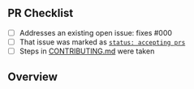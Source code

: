 <!-- 👋 Hi, thanks for sending a PR to datadive-react-playground! 💖.
Please fill out all fields below and make sure each item is true and [x] checked.
Otherwise we may not be able to review your PR. -->

## PR Checklist

- [ ] Addresses an existing open issue: fixes #000
- [ ] That issue was marked as [`status: accepting prs`](https://github.com/lucaschultz/datadive-react-playground/issues?q=is%3Aopen+is%3Aissue+label%3A%22status%3A+accepting+prs%22)
- [ ] Steps in [CONTRIBUTING.md](https://github.com/lucaschultz/datadive-react-playground/blob/main/.github/CONTRIBUTING.md) were taken

## Overview

<!-- Description of what is changed and how the code change does that. -->
